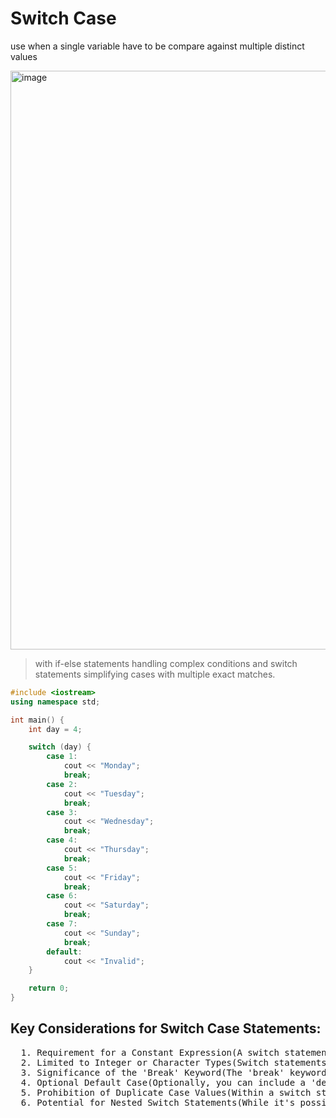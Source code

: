 # Switch Case

use when a single variable have to be compare against multiple distinct values

<img width="802" height="926" alt="image" src="https://github.com/user-attachments/assets/d6be8f10-c58b-4f5e-abd6-460945c7417d" />

>  with if-else statements handling complex conditions and switch statements simplifying cases with multiple exact matches.

```cpp
#include <iostream>
using namespace std;

int main() {
    int day = 4;

    switch (day) {
        case 1:
            cout << "Monday";
            break;
        case 2:
            cout << "Tuesday";
            break;
        case 3:
            cout << "Wednesday";
            break;
        case 4:
            cout << "Thursday";
            break;
        case 5:
            cout << "Friday";
            break;
        case 6:
            cout << "Saturday";
            break;
        case 7:
            cout << "Sunday";
            break;
        default:
            cout << "Invalid";
    }

    return 0;
}
```

## Key Considerations for Switch Case Statements:
<pre>
  1. Requirement for a Constant Expression(A switch statement necessitates that its expression results in a constant value. This can include constants and arithmetic operations.)
  2. Limited to Integer or Character Types(Switch statements are exclusively designed to handle integer or character values. Ensure that the expression provides values of type int or char.)
  3. Significance of the 'Break' Keyword(The 'break' keyword holds significant importance within switch cases. It serves as an exit mechanism from the switch statement. Its omission implies the execution of all subsequent cases.)
  4. Optional Default Case(Optionally, you can include a 'default' case, which executes when none of the case values match. It's not obligatory and can be excluded if not needed.)
  5. Prohibition of Duplicate Case Values(Within a switch statement in C++, duplicates of case values are disallowed. Each case value must be distinct.)
  6. Potential for Nested Switch Statements(While it's possible to nest one switch statement inside another in C++, this practice is generally discouraged due to its potential to introduce complexity and hinder code readability.)
</pre>
